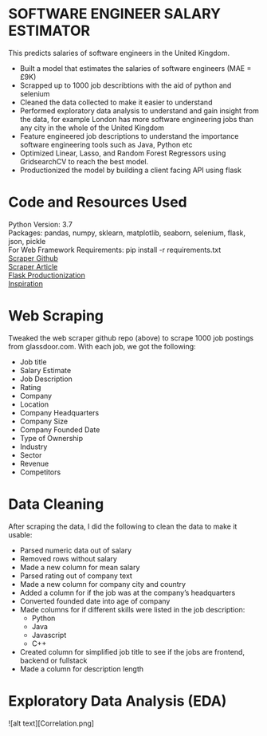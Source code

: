 # SOFTWARE ENGINEER SALARY ESTIMATOR
This predicts salaries of software engineers in the United Kingdom. 

* Built a model that estimates the salaries of software engineers (MAE = £9K)
* Scrapped up to 1000 job describtions with the aid of python and selenium
* Cleaned the data collected to make it easier to understand
* Performed exploratory data analysis to understand and gain insight from the data, for example London has more software engineering jobs than any city in the whole of the United Kingdom
* Feature engineered job descriptions to understand the importance software engineering tools such as Java, Python etc
* Optimized Linear, Lasso, and Random Forest Regressors using GridsearchCV to reach the best model.
* Productionized the model by building a client facing API using flask


# Code and Resources Used

Python Version: 3.7 \
Packages: pandas, numpy, sklearn, matplotlib, seaborn, selenium, flask, json, pickle \
For Web Framework Requirements: pip install -r requirements.txt \
[Scraper Github]( https://github.com/arapfaik/scraping-glassdoor-selenium)\
[Scraper Article]( https://towardsdatascience.com/selenium-tutorial-scraping-glassdoor-com-in-10-minutes-3d0915c6d905) \
[Flask Productionization]( https://towardsdatascience.com/productionize-a-machine-learning-model-with-flask-and-heroku-8201260503d2) \
[Inspiration]( https://github.com/PlayingNumbers/ds_salary_proj)


# Web Scraping

Tweaked the web scraper github repo (above) to scrape 1000 job postings from glassdoor.com. With each job, we got the following:

* Job title
* Salary Estimate
* Job Description
* Rating
* Company
* Location
* Company Headquarters
* Company Size
* Company Founded Date
* Type of Ownership
* Industry
* Sector
* Revenue
* Competitors


# Data Cleaning

After scraping the data,  I did the following to clean the data to make it usable:

* Parsed numeric data out of salary 
* Removed rows without salary 
* Made a new column for mean salary 
* Parsed rating out of company text 
* Made a new column for company city and country 
* Added a column for if the job was at the company’s headquarters
* Converted founded date into age of company
* Made columns for if different skills were listed in the job description: 
  * Python 
  * Java 
  * Javascript 
  * C++ 
* Created column for simplified job title to see if the jobs are frontend, backend or fullstack 
* Made a column for description length 

# Exploratory Data Analysis (EDA)

![alt text][Correlation.png]


